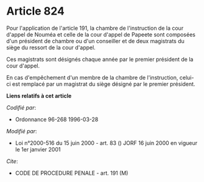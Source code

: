 # Article 824

Pour l'application de l'article 191, la chambre de l'instruction de la cour d'appel de Nouméa et celle de la cour d'appel de
Papeete sont composées d'un président de chambre ou d'un conseiller et de deux magistrats du siège du ressort de la cour
d'appel.

Ces magistrats sont désignés chaque année par le premier président de la cour d'appel.

En cas d'empêchement d'un membre de la chambre de l'instruction, celui-ci est remplacé par un magistrat du siège désigné par
le premier président.

**Liens relatifs à cet article**

_Codifié par_:

  - Ordonnance 96-268 1996-03-28

_Modifié par_:

  - Loi n°2000-516 du 15 juin 2000 - art. 83 () JORF 16 juin 2000 en vigueur le 1er janvier 2001

_Cite_:

  - CODE DE PROCEDURE PENALE - art. 191 (M)
